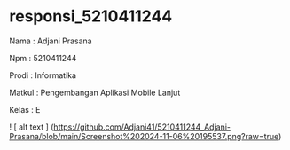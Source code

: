 # responsi_5210411244

Nama    : Adjani Prasana

Npm     : 5210411244

Prodi   : Informatika

Matkul  : Pengembangan Aplikasi Mobile Lanjut

Kelas   : E

! [ alt text ] (https://github.com/Adjani41/5210411244_Adjani-Prasana/blob/main/Screenshot%202024-11-06%20195537.png?raw=true)
